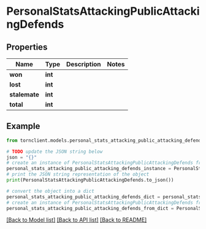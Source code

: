 # PersonalStatsAttackingPublicAttackingDefends


## Properties

Name | Type | Description | Notes
------------ | ------------- | ------------- | -------------
**won** | **int** |  | 
**lost** | **int** |  | 
**stalemate** | **int** |  | 
**total** | **int** |  | 

## Example

```python
from tornclient.models.personal_stats_attacking_public_attacking_defends import PersonalStatsAttackingPublicAttackingDefends

# TODO update the JSON string below
json = "{}"
# create an instance of PersonalStatsAttackingPublicAttackingDefends from a JSON string
personal_stats_attacking_public_attacking_defends_instance = PersonalStatsAttackingPublicAttackingDefends.from_json(json)
# print the JSON string representation of the object
print(PersonalStatsAttackingPublicAttackingDefends.to_json())

# convert the object into a dict
personal_stats_attacking_public_attacking_defends_dict = personal_stats_attacking_public_attacking_defends_instance.to_dict()
# create an instance of PersonalStatsAttackingPublicAttackingDefends from a dict
personal_stats_attacking_public_attacking_defends_from_dict = PersonalStatsAttackingPublicAttackingDefends.from_dict(personal_stats_attacking_public_attacking_defends_dict)
```
[[Back to Model list]](../README.md#documentation-for-models) [[Back to API list]](../README.md#documentation-for-api-endpoints) [[Back to README]](../README.md)


